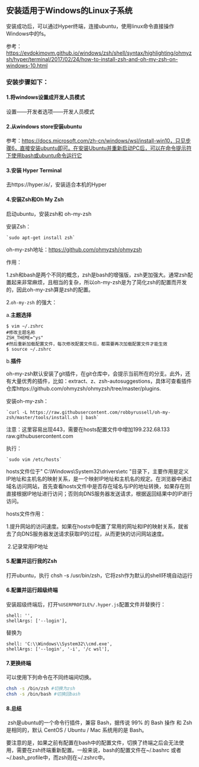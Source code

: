 ## 安装适用于Windows的Linux子系统

安装成功后，可以通过Hyper终端，连接ubuntu，使用linux命令直接操作Windows中的fs。

参考：https://evdokimovm.github.io/windows/zsh/shell/syntax/highlighting/ohmyzsh/hyper/terminal/2017/02/24/how-to-install-zsh-and-oh-my-zsh-on-windows-10.html

### 安装步骤如下：

#### 1.将windows设置成开发人员模式

设置——开发者选项——开发人员模式

#### 2.从windows store安装ubuntu

参考：https://docs.microsoft.com/zh-cn/windows/wsl/install-win10，只见步骤6，直接安装ubuntu即可。在安装Ubuntu并重新启动PC后，可以在命令提示符下使用bash或ubuntu命令运行它

#### 3.安装 Hyper Terminal

去https://hyper.is/，安装适合本机的Hyper

#### 4.安装Zsh和Oh My Zsh

启动ubuntu，安装zsh和 oh-my-zsh

安装Zsh：

```
`sudo apt-get install zsh`
```

oh-my-zsh地址：https://github.com/ohmyzsh/ohmyzsh

作用：

1.zsh和bash是两个不同的概念，zsh是bash的增强版，zsh更加强大。通常zsh配置起来非常麻烦，且相当的复杂，所以oh-my-zsh是为了简化zsh的配置而开发的，因此oh-my-zsh算是zsh的配置。

2.`oh-my-zsh` 的强大：

a.**主题选择**

```
$ vim ~/.zshrc
#修改主题名称
ZSH_THEME="ys"
#然后重新加载配置文件，每次修改配置文件后，都需要再次加载配置文件才能生效
$ source ~/.zshrc
```

b.**插件**

oh-my-zsh默认安装了git插件，在git仓库中，会提示当前所在的分支。此外，还有大量优秀的插件，比如：extract、z、zsh-autosuggestions，具体可查看插件仓库https://github.com/ohmyzsh/ohmyzsh/tree/master/plugins.

安装oh-my-zsh：

```
`curl -L https://raw.githubusercontent.com/robbyrussell/oh-my-zsh/master/tools/install.sh | bash`
```

注意：这里容易出现443，需要在hosts配置文件中增加199.232.68.133 raw.githubusercontent.com

执行：

```
`sudo vim /etc/hosts`
```

hosts文件位于" C:\Windows\System32\drivers\etc "目录下，主要作用是定义IP地址和主机名的映射关系，是一个映射IP地址和主机名的规定。在浏览器中通过域名访问网站，首先查看hosts文件中是否存在域名与IP的地址转换，如果存在则直接根据IP地址进行访问；否则向DNS服务器发送请求，根据返回结果中的IP进行访问。

hosts文件作用：

​	1.提升网站的访问速度。如果在hosts中配置了常用的网址和IP的映射关系，就省去了向DNS服务器发送请求获取IP的过程，从而更快的访问网站速度。

​	2.记录常用IP地址

#### 5.配置并运行我的Zsh

打开ubuntu，执行 chsh -s /usr/bin/zsh，它将zsh作为默认的shell环境自动运行

#### 6.配置并运行超级终端

安装超级终端后，打开`%USERPROFILE%/.hyper.js`配置文件并替换行：

```
shell: '',
shellArgs: ['--login'],
```

替换为

```
shell: 'C:\\Windows\\System32\\cmd.exe',
shellArgs: ['--login', '-i', '/c wsl'],
```

#### 7.更换终端

可以使用下列命令在不同终端间切换。

```bash
chsh -s /bin/zsh #切换为zsh
chsh -s /bin/bash #切换回bash
```

#### 8.总结

​	zsh是ubuntu的一个命令行插件，兼容 Bash，据传说 99% 的 Bash 操作 和 Zsh 是相同的，默认 CentOS / Ubuntu / Mac 系统用的是 Bash。

​	要注意的是，如果之前有配置在bash中的配置文件，切换了终端之后会无法使用，需要在zsh终端重新配置。一般来说，bash的配置文件在~/.bashrc 或者~/.bash_profile中，而zsh则在~/.zshrc中。
